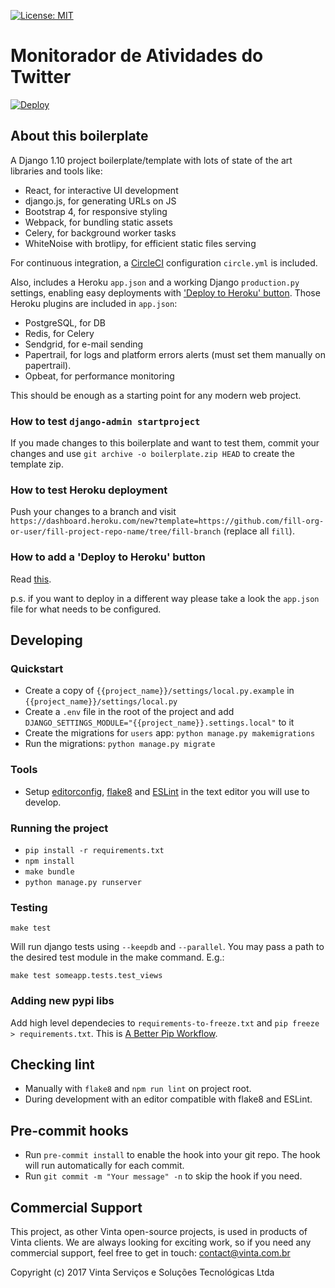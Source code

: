 [![License: MIT](https://img.shields.io/github/license/vintasoftware/django-react-boilerplate.svg)](LICENSE.txt)

# Monitorador de Atividades do Twitter

[![Deploy](https://www.herokucdn.com/deploy/button.svg)](https://heroku.com/deploy)

## About this boilerplate

A Django 1.10 project boilerplate/template with lots of state of the art libraries and tools like:
- React, for interactive UI development
- django.js, for generating URLs on JS
- Bootstrap 4, for responsive styling
- Webpack, for bundling static assets
- Celery, for background worker tasks
- WhiteNoise with brotlipy, for efficient static files serving

For continuous integration, a [CircleCI](https://circleci.com/) configuration `circle.yml` is included.

Also, includes a Heroku `app.json` and a working Django `production.py` settings, enabling easy deployments with ['Deploy to Heroku' button](https://devcenter.heroku.com/articles/heroku-button). Those Heroku plugins are included in `app.json`:
- PostgreSQL, for DB
- Redis, for Celery
- Sendgrid, for e-mail sending
- Papertrail, for logs and platform errors alerts (must set them manually on papertrail).
- Opbeat, for performance monitoring

This should be enough as a starting point for any modern web project.

### How to test `django-admin startproject`

If you made changes to this boilerplate and want to test them, commit your changes and use `git archive -o boilerplate.zip HEAD` to create the template zip.

### How to test Heroku deployment

Push your changes to a branch and visit `https://dashboard.heroku.com/new?template=https://github.com/fill-org-or-user/fill-project-repo-name/tree/fill-branch` (replace all `fill`).

### How to add a 'Deploy to Heroku' button

Read [this](https://devcenter.heroku.com/articles/heroku-button#adding-the-heroku-button).

p.s. if you want to deploy in a different way please take a look the `app.json` file for what needs to be configured.

## Developing

### Quickstart

- Create a copy of ``{{project_name}}/settings/local.py.example`` in ``{{project_name}}/settings/local.py``
- Create a ``.env`` file in the root of the project and add ``DJANGO_SETTINGS_MODULE="{{project_name}}.settings.local"`` to it
- Create the migrations for `users` app: `python manage.py makemigrations`
- Run the migrations: `python manage.py migrate`

### Tools

- Setup [editorconfig](http://editorconfig.org/), [flake8](http://flake8.pycqa.org/en/latest/) and [ESLint](http://eslint.org/) in the text editor you will use to develop.

### Running the project

- `pip install -r requirements.txt`
- `npm install`
- `make bundle`
- `python manage.py runserver`

### Testing

`make test`

Will run django tests using `--keepdb` and `--parallel`. You may pass a path to the desired test module in the make command. E.g.:

`make test someapp.tests.test_views`

### Adding new pypi libs

Add high level dependecies to `requirements-to-freeze.txt` and `pip freeze > requirements.txt`. This is [A Better Pip Workflow](http://www.kennethreitz.org/essays/a-better-pip-workflow).

## Checking lint

- Manually with `flake8` and `npm run lint` on project root.
- During development with an editor compatible with flake8 and ESLint.

## Pre-commit hooks

- Run `pre-commit install` to enable the hook into your git repo. The hook will run automatically for each commit.
- Run `git commit -m "Your message" -n` to skip the hook if you need.

## Commercial Support
This project, as other Vinta open-source projects, is used in products of Vinta clients. We are always looking for exciting work, so if you need any commercial support, feel free to get in touch: contact@vinta.com.br

Copyright (c) 2017 Vinta Serviços e Soluções Tecnológicas Ltda
